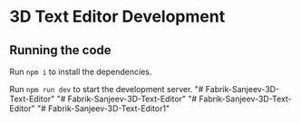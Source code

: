 
  # 3D Text Editor Development


  ## Running the code

  Run `npm i` to install the dependencies.

  Run `npm run dev` to start the development server.
  "# Fabrik-Sanjeev-3D-Text-Editor" 
"# Fabrik-Sanjeev-3D-Text-Editor" 
"# Fabrik-Sanjeev-3D-Text-Editor" 
"# Fabrik-Sanjeev-3D-Text-Editor1" 
